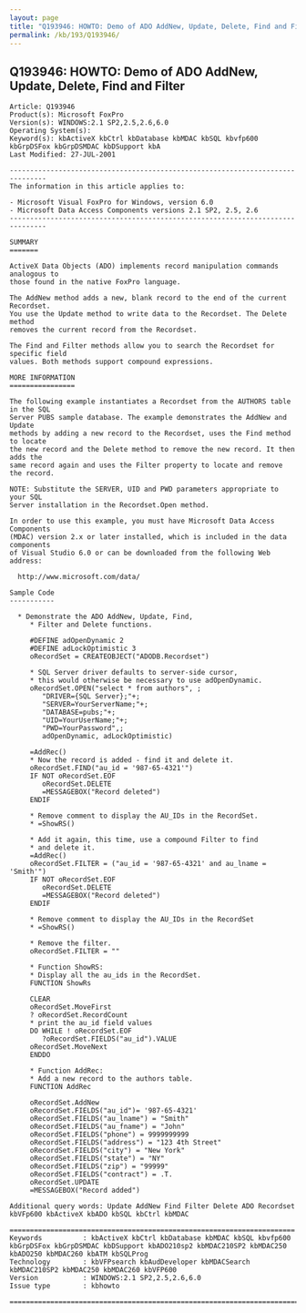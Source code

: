```yaml
---
layout: page
title: "Q193946: HOWTO: Demo of ADO AddNew, Update, Delete, Find and Filter"
permalink: /kb/193/Q193946/
---
```


## Q193946: HOWTO: Demo of ADO AddNew, Update, Delete, Find and Filter

	Article: Q193946
	Product(s): Microsoft FoxPro
	Version(s): WINDOWS:2.1 SP2,2.5,2.6,6.0
	Operating System(s): 
	Keyword(s): kbActiveX kbCtrl kbDatabase kbMDAC kbSQL kbvfp600 kbGrpDSFox kbGrpDSMDAC kbDSupport kbA
	Last Modified: 27-JUL-2001
	
	-------------------------------------------------------------------------------
	The information in this article applies to:
	
	- Microsoft Visual FoxPro for Windows, version 6.0 
	- Microsoft Data Access Components versions 2.1 SP2, 2.5, 2.6 
	-------------------------------------------------------------------------------
	
	SUMMARY
	=======
	
	ActiveX Data Objects (ADO) implements record manipulation commands analogous to
	those found in the native FoxPro language.
	
	The AddNew method adds a new, blank record to the end of the current Recordset.
	You use the Update method to write data to the Recordset. The Delete method
	removes the current record from the Recordset.
	
	The Find and Filter methods allow you to search the Recordset for specific field
	values. Both methods support compound expressions.
	
	MORE INFORMATION
	================
	
	The following example instantiates a Recordset from the AUTHORS table in the SQL
	Server PUBS sample database. The example demonstrates the AddNew and Update
	methods by adding a new record to the Recordset, uses the Find method to locate
	the new record and the Delete method to remove the new record. It then adds the
	same record again and uses the Filter property to locate and remove the record.
	
	NOTE: Substitute the SERVER, UID and PWD parameters appropriate to your SQL
	Server installation in the Recordset.Open method.
	
	In order to use this example, you must have Microsoft Data Access Components
	(MDAC) version 2.x or later installed, which is included in the data components
	of Visual Studio 6.0 or can be downloaded from the following Web address:
	
	  http://www.microsoft.com/data/
	
	Sample Code
	-----------
	
	  * Demonstrate the ADO AddNew, Update, Find,
	     * Filter and Delete functions.
	
	     #DEFINE adOpenDynamic 2
	     #DEFINE adLockOptimistic 3
	     oRecordSet = CREATEOBJECT("ADODB.Recordset")
	
	     * SQL Server driver defaults to server-side cursor,
	     * this would otherwise be necessary to use adOpenDynamic.
	     oRecordSet.OPEN("select * from authors", ;
	        "DRIVER={SQL Server};"+;
	        "SERVER=YourServerName;"+;
	        "DATABASE=pubs;"+;
	        "UID=YourUserName;"+;
	        "PWD=YourPassword",;
	        adOpenDynamic, adLockOptimistic)
	
	     =AddRec()
	     * Now the record is added - find it and delete it.
	     oRecordSet.FIND("au_id = '987-65-4321'")
	     IF NOT oRecordSet.EOF
	        oRecordSet.DELETE
	        =MESSAGEBOX("Record deleted")
	     ENDIF
	
	     * Remove comment to display the AU_IDs in the RecordSet.
	     * =ShowRS()
	
	     * Add it again, this time, use a compound Filter to find
	     * and delete it.
	     =AddRec()
	     oRecordSet.FILTER = ("au_id = '987-65-4321' and au_lname = 'Smith'")
	     IF NOT oRecordSet.EOF
	        oRecordSet.DELETE
	        =MESSAGEBOX("Record deleted")
	     ENDIF
	
	     * Remove comment to display the AU_IDs in the RecordSet
	     * =ShowRS()
	
	     * Remove the filter.
	     oRecordSet.FILTER = ""
	
	     * Function ShowRS:
	     * Display all the au_ids in the RecordSet.
	     FUNCTION ShowRs
	
	     CLEAR
	     oRecordSet.MoveFirst
	     ? oRecordSet.RecordCount
	     * print the au_id field values
	     DO WHILE ! oRecordSet.EOF
	        ?oRecordSet.FIELDS("au_id").VALUE
	     oRecordSet.MoveNext
	     ENDDO
	
	     * Function AddRec:
	     * Add a new record to the authors table.
	     FUNCTION AddRec
	
	     oRecordSet.AddNew
	     oRecordSet.FIELDS("au_id")= '987-65-4321'
	     oRecordSet.FIELDS("au_lname") = "Smith"
	     oRecordSet.FIELDS("au_fname") = "John"
	     oRecordSet.FIELDS("phone") = 9999999999
	     oRecordSet.FIELDS("address") = "123 4th Street"
	     oRecordSet.FIELDS("city") = "New York"
	     oRecordSet.FIELDS("state") = "NY"
	     oRecordSet.FIELDS("zip") = "99999"
	     oRecordSet.FIELDS("contract") = .T.
	     oRecordSet.UPDATE
	     =MESSAGEBOX("Record added")
	
	Additional query words: Update AddNew Find Filter Delete ADO Recordset kbVFp600 kbActiveX kbADO kbSQL kbCtrl kbMDAC
	
	======================================================================
	Keywords          : kbActiveX kbCtrl kbDatabase kbMDAC kbSQL kbvfp600 kbGrpDSFox kbGrpDSMDAC kbDSupport kbADO210sp2 kbMDAC210SP2 kbMDAC250 kbADO250 kbMDAC260 kbATM kbSQLProg 
	Technology        : kbVFPsearch kbAudDeveloper kbMDACSearch kbMDAC210SP2 kbMDAC250 kbMDAC260 kbVFP600
	Version           : WINDOWS:2.1 SP2,2.5,2.6,6.0
	Issue type        : kbhowto
	
	=============================================================================
	
